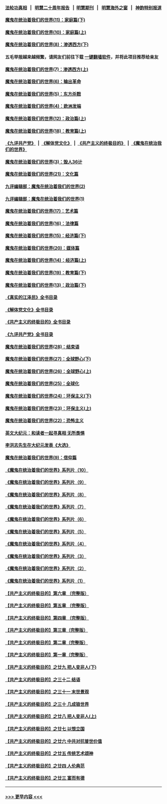 #### [法轮功真相](https://github.com/gfw-breaker/truth/blob/master/README.md?t=0) &nbsp;&nbsp;|&nbsp;&nbsp; [明慧二十周年报告](https://github.com/gfw-breaker/mh-reports/blob/master/README.md?t=0) &nbsp;&nbsp;|&nbsp;&nbsp;[明慧期刊](https://github.com/gfw-breaker/mh-qikan) &nbsp;&nbsp;|&nbsp;&nbsp; [明慧海外之窗](https://github.com/gfw-breaker/mh-news/blob/master/README.md?t=0) &nbsp;&nbsp;|&nbsp;&nbsp; [神韵特别报道](https://github.com/gfw-breaker/mh-news/blob/master/shenyun.md?t=0)
#### [魔鬼在统治着我们的世界(11)：家庭篇(下)](../pages/nsc422/n10440961.md?t=01172143) 
#### [魔鬼在统治着我们的世界(10)：家庭篇(上)](../pages/nsc422/n10435448.md?t=01172143) 
#### [魔鬼在统治着我们的世界(8)：渗透西方(下)](../pages/nsc422/n10429603.md?t=01172143) 
#### 五毛举报越来越频繁，请网友们前往下载 [一键翻墙软件](https://github.com/gfw-breaker/ssr-accounts)，并将此项目推荐给亲友
#### [魔鬼在统治着我们的世界(7)：渗透西方(上)](../pages/nsc422/n10426013.md?t=01172143) 
#### [魔鬼在统治着我们的世界(6)：输出革命](../pages/nsc422/n10421536.md?t=01172143) 
#### [魔鬼在统治着我们的世界(5)：东方杀戮](../pages/nsc422/n10417707.md?t=01172143) 
#### [魔鬼在统治着我们的世界(4)：欧洲发端](../pages/nsc422/n10414890.md?t=01172143) 
#### [魔鬼在统治着我们的世界(12)：政治篇(上)](../pages/nsc422/n10444576.md?t=01172143) 
#### [魔鬼在统治着我们的世界(18)：教育篇(上)](../pages/nsc422/n10526970.md?t=01172143) 
#### [《九评共产党》](https://github.com/begood0513/9ping.md/blob/master/README.md) &nbsp;|&nbsp; [《解体党文化》](../../../../jtdwh.md/blob/master/README.md)  &nbsp;|&nbsp; [《共产主义的终极目的》](../../../../gczydzjmd.md/blob/master/README.md) &nbsp;|&nbsp; [《魔鬼在统治我们的世界》](../../../../mgztzwmdsj.md/blob/master/README.md) 
#### [魔鬼在统治着我们的世界(3)：毁人36计](../pages/nsc422/n10411583.md?t=01172143) 
#### [魔鬼在统治着我们的世界(21)：文化篇](../pages/nsc422/n10597706.md?t=01172143) 
#### [九评编辑部：魔鬼在统治着我们的世界(2)](../pages/nsc422/n10410036.md?t=01172143) 
#### [九评编辑部：魔鬼在统治着我们的世界(1)](../pages/nsc422/n10406825.md?t=01172143) 
#### [魔鬼在统治着我们的世界(17)：艺术篇](../pages/nsc422/n10499093.md?t=01172143) 
#### [魔鬼在统治着我们的世界(16)：法律篇](../pages/nsc422/n10485969.md?t=01172143) 
#### [魔鬼在统治着我们的世界(15)：经济篇(下)](../pages/nsc422/n10469975.md?t=01172143) 
#### [魔鬼在统治着我们的世界(20)：媒体篇](../pages/nsc422/n10586579.md?t=01172143) 
#### [魔鬼在统治着我们的世界(14)：经济篇(上)](../pages/nsc422/n10457370.md?t=01172143) 
#### [魔鬼在统治着我们的世界(19)：教育篇(下)](../pages/nsc422/n10564808.md?t=01172143) 
#### [魔鬼在统治着我们的世界(13)：政治篇(下)](../pages/nsc422/n10448270.md?t=01172143) 
#### [《真实的江泽民》全书目录](../pages/nsc422/n13721399.md?t=01172143) 
#### [《解体党文化》全书目录](../pages/nsc422/n13721157.md?t=01172143) 
#### [《共产主义的终极目的》全书目录](../pages/nsc422/n13721048.md?t=01172143) 
#### [《九评共产党》全书目录](../pages/nsc422/n13708085.md?t=01172143) 
#### [魔鬼在统治着我们的世界(28)：结束语](../pages/nsc422/n10936246.md?t=01172143) 
#### [魔鬼在统治着我们的世界(27)：全球野心(下)](../pages/nsc422/n10928319.md?t=01172143) 
#### [魔鬼在统治着我们的世界(26)：全球野心(上)](../pages/nsc422/n10900318.md?t=01172143) 
#### [魔鬼在统治着我们的世界(25)：全球化](../pages/nsc422/n10788205.md?t=01172143) 
#### [魔鬼在统治着我们的世界(24)：环保主义(下)](../pages/nsc422/n10695307.md?t=01172143) 
#### [魔鬼在统治着我们的世界(23)：环保主义(上)](../pages/nsc422/n10688613.md?t=01172143) 
#### [魔鬼在统治着我们的世界(22)：恐怖主义](../pages/nsc422/n10614727.md?t=01172143) 
#### [英文大纪元：和读者一起寻真相 无所畏惧](../pages/nsc422/n12542027.md?t=01172143) 
#### [李洪志先生在大纪元发表《大选》](../pages/nsc422/n12534746.md?t=01172143) 
#### [魔鬼在统治着我们的世界(9)：信仰篇](../pages/nsc422/n10432159.md?t=01172143) 
#### [《魔鬼在统治着我们的世界》系列片（10）](../pages/nsc422/n12292670.md?t=01172143) 
#### [《魔鬼在统治着我们的世界》系列片（9）](../pages/nsc422/n12290859.md?t=01172143) 
#### [《魔鬼在统治着我们的世界》系列片（8）](../pages/nsc422/n12287445.md?t=01172143) 
#### [《魔鬼在统治着我们的世界》系列片（7）](../pages/nsc422/n12283425.md?t=01172143) 
#### [《魔鬼在统治着我们的世界》系列片（6）](../pages/nsc422/n12282314.md?t=01172143) 
#### [《魔鬼在统治着我们的世界》系列片（5）](../pages/nsc422/n12281419.md?t=01172143) 
#### [《魔鬼在统治着我们的世界》系列片（4）](../pages/nsc422/n12274024.md?t=01172143) 
#### [《魔鬼在统治着我们的世界》系列片（3）](../pages/nsc422/n12271322.md?t=01172143) 
#### [《魔鬼在统治着我们的世界》系列片（2）](../pages/nsc422/n12269049.md?t=01172143) 
#### [《魔鬼在统治着我们的世界》系列片（1）](../pages/nsc422/n12267575.md?t=01172143) 
#### [【共产主义的终极目的】第六章 （完整版）](../pages/nsc422/n11428913.md?t=01172143) 
#### [【共产主义的终极目的】第五章 （完整版）](../pages/nsc422/n11428912.md?t=01172143) 
#### [【共产主义的终极目的】第四章 （完整版）](../pages/nsc422/n11428907.md?t=01172143) 
#### [【共产主义的终极目的】第三章（完整版）](../pages/nsc422/n11428848.md?t=01172143) 
#### [【共产主义的终极目的】第二章（完整版）](../pages/nsc422/n11428831.md?t=01172143) 
#### [【共产主义的终极目的】第一章（完整版）](../pages/nsc422/n11417651.md?t=01172143) 
#### [【共产主义的终极目的】之廿九 把人变非人(下)](../pages/nsc422/n11344140.md?t=01172143) 
#### [【共产主义的终极目的】之三十二 结语](../pages/nsc422/n11360535.md?t=01172143) 
#### [【共产主义的终极目的】之三十一 末世景观](../pages/nsc422/n11351129.md?t=01172143) 
#### [【共产主义的终极目的】之三十 几成狼世界](../pages/nsc422/n11348280.md?t=01172143) 
#### [【共产主义的终极目的】之廿八 把人变非人(上)](../pages/nsc422/n11340492.md?t=01172143) 
#### [【共产主义的终极目的】之廿七 以恨立国](../pages/nsc422/n11336944.md?t=01172143) 
#### [【共产主义的终极目的】之廿六 中共对抗普世价值](../pages/nsc422/n11324785.md?t=01172143) 
#### [【共产主义的终极目的】之廿五 传统艺术颂神](../pages/nsc422/n11296396.md?t=01172143) 
#### [【共产主义的终极目的】之廿四 人伦典范](../pages/nsc422/n11296397.md?t=01172143) 
#### [【共产主义的终极目的】之廿三 富而有德](../pages/nsc422/n11283598.md?t=01172143) 

----
#### [ >>> 更早内容 <<< ](../indexes/nsc422-earlier.md)
